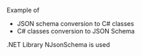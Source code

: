 ﻿Example of 
- JSON schema conversion to C# classes
- C# classes conversion to JSON Schema

.NET Library NJsonSchema is used